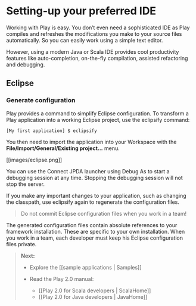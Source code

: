 # Setting-up your preferred IDE

Working with Play is easy. You don’t even need a sophisticated IDE as Play compiles and refreshes the modifications you make to your source files automatically. So you can easily work using a simple text editor.

However, using a modern Java or Scala IDE provides cool productivity features like auto-completion, on-the-fly compilation, assisted refactoring and debugging.

## Eclipse

### Generate configuration

Play provides a command to simplify Eclipse configuration. To transform a Play application into a working Eclipse project, use the eclipsify command:

```
[My first application] $ eclipsify
```

You then need to import the application into your Workspace with the **File/Import/General/Existing project…** menu.

[[images/eclipse.png]] 

You can use the Connect JPDA launcher using Debug As to start a debugging session at any time. Stopping the debugging session will not stop the server.

If you make any important changes to your application, such as changing the classpath, use eclipsify again to regenerate the configuration files.

> Do not commit Eclipse configuration files when you work in a team!

The generated configuration files contain absolute references to your framework installation. These are specific to your own installation. When you work in a team, each developer must keep his Eclipse configuration files private.

> **Next:** 
>
> - Explore the [[sample applications | Samples]]
>
> - Read the Play 2.0 manual:
>     - [[Play 2.0 for Scala developers | ScalaHome]]
>     - [[Play 2.0 for Java developers | JavaHome]]
